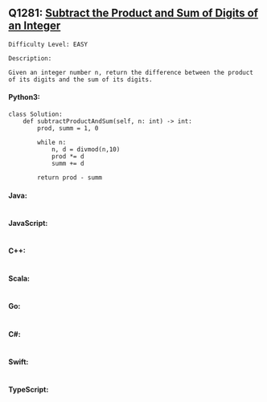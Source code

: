 ## Q1281: [Subtract the Product and Sum of Digits of an Integer](https://leetcode.com/problems/subtract-the-product-and-sum-of-digits-of-an-integer/)

```
Difficulty Level: EASY
```

```
Description:

Given an integer number n, return the difference between the product of its digits and the sum of its digits.
```

#### Python3:

```
class Solution:
    def subtractProductAndSum(self, n: int) -> int:
        prod, summ = 1, 0

        while n:
            n, d = divmod(n,10)
            prod *= d
            summ += d

        return prod - summ
```

#### Java:

```

```

#### JavaScript:

```

```

#### C++:

```

```

#### Scala:

```

```

#### Go:

```

```

#### C#:

```

```

#### Swift:

```

```

#### TypeScript:

```

```